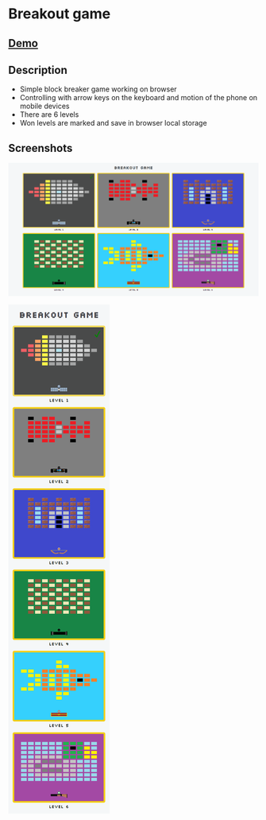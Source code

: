 # Breakout game

## [Demo](https://pawelgargula.github.io/breakout-game/)

## Description

- Simple block breaker game working on browser
- Controlling with arrow keys on the keyboard and motion of the phone on mobile devices
- There are 6 levels
- Won levels are marked and save in browser local storage

## Screenshots

![Breakout - Desktop](screenshots/desktop.png)

![Breakout - Mobile](screenshots/mobile.png)
